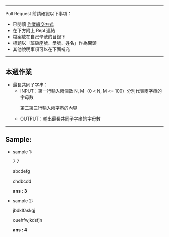 #

---

Pull Request 前請確認以下事項：

* 已閱讀 [作業繳交方式](https://hackmd.io/@nssh/nscsc/%2F%40nssh%2Fsummit-homework)
* 在下方附上 Repl 連結
* 檔案放在自己學號的目錄下
* 標題以「班級座號、學號、姓名」作為開頭
* 其他說明事項可以在下面補充
---
## 本週作業

* 最長共同子字串：
  * INPUT：第一行輸入兩個數 N, M（0 < N, M <= 100）分別代表兩字串的字母數<p>第二第三行輸入兩字串的內容
  * OUTPUT：輸出最長共同子字串的字母數
---
## Sample:
* sample 1:<p>
  7 7<p>
  abcdefg<p>
  chdbcdd<p>
  **ans : 3**
* sample 2:<p>
  jbdklfaskgj<p>
  ouehfwjkdsfjn<p>
  **ans : 4**
